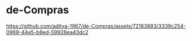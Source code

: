# de-Compras

https://github.com/aditya-1967/de-Compras/assets/72183883/3339c254-0969-44e5-b8ed-59926ea43dc2

